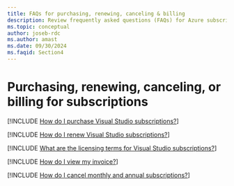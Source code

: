 ```yaml
---
title: FAQs for purchasing, renewing, canceling & billing
description: Review frequently asked questions (FAQs) for Azure subscribers about purchasing or renewing Visual Studio subscriptions, subscription billing, and cancellation.
ms.topic: conceptual
author: joseb-rdc
ms.author: amast
ms.date: 09/30/2024
ms.faqid: Section4
---
```


# Purchasing, renewing, canceling, or billing for subscriptions

[!INCLUDE [How do I purchase Visual Studio subscriptions?](includes/how-to-purchase-subscriber.md)]  

[!INCLUDE [How do I renew Visual Studio subscriptions?](includes/how-to-renew-subscriptions.md)]  

[!INCLUDE [What are the licensing terms for Visual Studio subscriptions?](includes/licensing-terms.md)]  

[!INCLUDE [How do I view my invoice?](includes/how-to-view-invoice.md)]  

[!INCLUDE [How do I cancel monthly and annual subscriptions?](includes/cancel-cloud-subs.md)]  